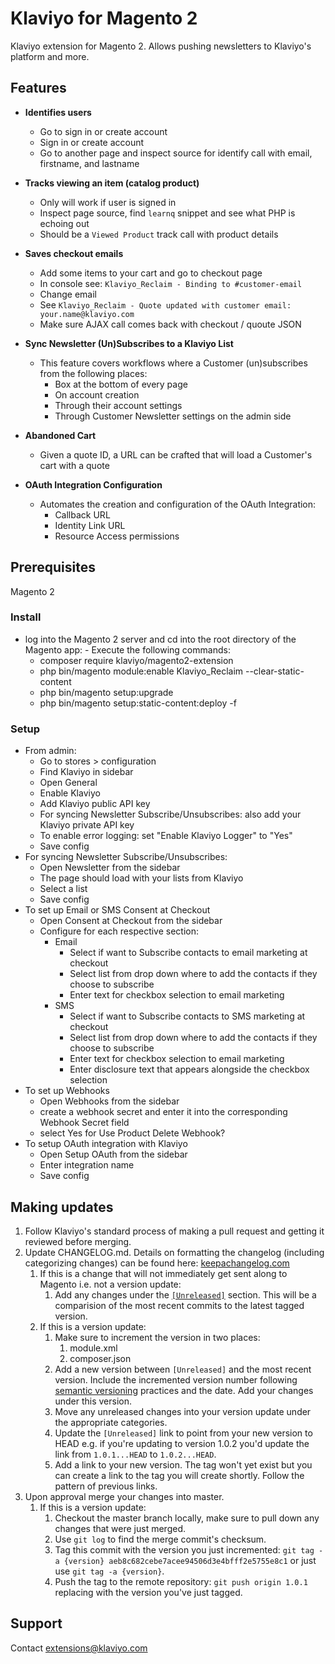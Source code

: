 # Klaviyo for Magento 2

Klaviyo extension for Magento 2. Allows pushing newsletters to Klaviyo's platform and more.

## Features

- **Identifies users**
  - Go to sign in or create account
  - Sign in or create account
  - Go to another page and inspect source for identify call with email, firstname, and lastname

- **Tracks viewing an item (catalog product)**
  - Only will work if user is signed in
  - Inspect page source, find `learnq` snippet and see what PHP is echoing out
  - Should be a `Viewed Product` track call with product details

- **Saves checkout emails**
  - Add some items to your cart and go to checkout page
  - In console see: `Klaviyo_Reclaim - Binding to #customer-email`
  - Change email
  - See `Klaviyo_Reclaim - Quote updated with customer email: your.name@klaviyo.com`
  - Make sure AJAX call comes back with checkout / quoute JSON

- **Sync Newsletter (Un)Subscribes to a Klaviyo List**
  - This feature covers workflows where a Customer (un)subscribes from the following places:
    - Box at the bottom of every page
    - On account creation
    - Through their account settings
    - Through Customer Newsletter settings on the admin side

- **Abandoned Cart**
  - Given a quote ID, a URL can be crafted that will load a Customer's cart with a quote
 
- **OAuth Integration Configuration**
  - Automates the creation and configuration of the OAuth Integration:
    - Callback URL
    - Identity Link URL
    - Resource Access permissions

## Prerequisites

Magento 2

### Install

  -  log into the Magento 2 server and cd into the root directory of the Magento app:
    -  Execute the following commands:
        - composer require klaviyo/magento2-extension
        - php bin/magento module:enable Klaviyo_Reclaim  --clear-static-content
        - php bin/magento setup:upgrade
        - php bin/magento setup:static-content:deploy -f

### Setup
  - From admin:
    - Go to stores > configuration
    - Find Klaviyo in sidebar
    - Open General
    - Enable Klaviyo
    - Add Klaviyo public API key
    - For syncing Newsletter Subscribe/Unsubscribes: also add your Klaviyo private API key
    - To enable error logging: set "Enable Klaviyo Logger" to "Yes"
    - Save config
  - For syncing Newsletter Subscribe/Unsubscribes:
    - Open Newsletter from the sidebar
    - The page should load with your lists from Klaviyo
    - Select a list
    - Save config
  - To set up Email or SMS Consent at Checkout
    - Open Consent at Checkout from the sidebar
    - Configure for each respective section:
        - Email
            - Select if want to Subscribe contacts to email marketing at checkout
            - Select list from drop down where to add the contacts if they choose to subscribe
            - Enter text for checkbox selection to email marketing
        - SMS
            - Select if want to Subscribe contacts to SMS marketing at checkout
            - Select list from drop down where to add the contacts if they choose to subscribe
            - Enter text for checkbox selection to email marketing
            - Enter disclosure text that appears alongside the checkbox selection
  - To set up Webhooks
    - Open Webhooks from the sidebar
    - create a webhook secret and enter it into the corresponding Webhook Secret field
    - select Yes for Use Product Delete Webhook?
  - To setup OAuth integration with Klaviyo
    - Open Setup OAuth from the sidebar
    - Enter integration name
    - Save config


## Making updates
1) Follow Klaviyo's standard process of making a pull request and getting it reviewed before merging.
2) Update CHANGELOG.md. Details on formatting the changelog (including categorizing changes) can be found here: [keepachangelog.com](https://keepachangelog.com/en/1.0.0/)
    1) If this is a change that will not immediately get sent along to Magento i.e. not a version update:
        1) Add any changes under the [`[Unreleased]`](https://github.com/klaviyo/magento2-klaviyo/compare/1.0.1...HEAD) section. This will be a comparision of the most recent commits to the latest tagged version.
    2) If this is a version update:
        1) Make sure to increment the version in two places:
            1) module.xml
            2) composer.json
        2) Add a new version between `[Unreleased]` and the most recent version. Include the incremented version number following [semantic versioning](https://semver.org/spec/v2.0.0.html) practices and the date. Add your changes under this version.
        3) Move any unreleased changes into your version update under the appropriate categories.
        4) Update the `[Unreleased]` link to point from your new version to HEAD e.g. if you're updating to version 1.0.2 you'd update the link from `1.0.1...HEAD` to `1.0.2...HEAD`.
        5) Add a link to your new version. The tag won't yet exist but you can create a link to the tag you will create shortly. Follow the pattern of previous links.
3) Upon approval merge your changes into master.
    1) If this is a version update:
        1) Checkout the master branch locally, make sure to pull down any changes that were just merged.
        2) Use `git log` to find the merge commit's checksum.
        3) Tag this commit with the version you just incremented: `git tag -a {version} aeb8c682cebe7acee94506d3e4bfff2e5755e8c1` or just use `git tag -a {version}`.
        4) Push the tag to the remote repository: `git push origin 1.0.1` replacing with the version you've just tagged.

## Support

Contact extensions@klaviyo.com
